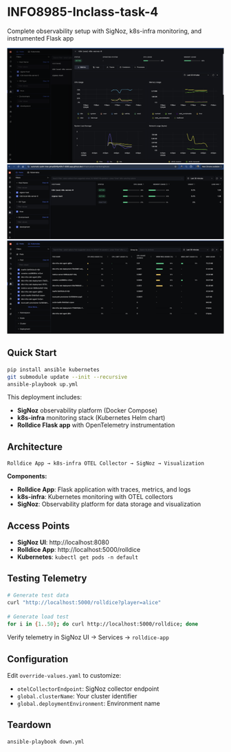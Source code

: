 # INFO8985-Inclass-task-4

Complete observability setup with SigNoz, k8s-infra monitoring, and instrumented Flask app

![Signoz](./screenshots/detail.png)
![Signoz](./screenshots/image.png)
![Signoz](./screenshots/k8s.png)

## Quick Start

```bash
pip install ansible kubernetes
git submodule update --init --recursive
ansible-playbook up.yml
```

This deployment includes:

- **SigNoz** observability platform (Docker Compose)
- **k8s-infra** monitoring stack (Kubernetes Helm chart)
- **Rolldice Flask app** with OpenTelemetry instrumentation

## Architecture

```
Rolldice App → k8s-infra OTEL Collector → SigNoz → Visualization
```

**Components:**

- **Rolldice App**: Flask application with traces, metrics, and logs
- **k8s-infra**: Kubernetes monitoring with OTEL collectors
- **SigNoz**: Observability platform for data storage and visualization

## Access Points

- **SigNoz UI**: http://localhost:8080
- **Rolldice App**: http://localhost:5000/rolldice
- **Kubernetes**: `kubectl get pods -n default`

## Testing Telemetry

```bash
# Generate test data
curl "http://localhost:5000/rolldice?player=alice"

# Generate load test
for i in {1..50}; do curl http://localhost:5000/rolldice; done
```

Verify telemetry in SigNoz UI → Services → `rolldice-app`

## Configuration

Edit `override-values.yaml` to customize:

- `otelCollectorEndpoint`: SigNoz collector endpoint
- `global.clusterName`: Your cluster identifier
- `global.deploymentEnvironment`: Environment name


## Teardown

```bash
ansible-playbook down.yml
```

